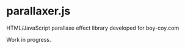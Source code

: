 parallaxer.js
==========

HTML/JavaScript parallaxe effect library developed for boy-coy.com

Work in progress.
